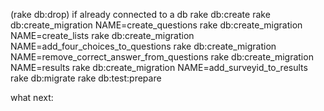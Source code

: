 (rake db:drop) if already connected to a db
rake db:create
rake db:create_migration NAME=create_questions
rake db:create_migration NAME=create_lists
rake db:create_migration NAME=add_four_choices_to_questions
rake db:create_migration NAME=remove_correct_answer_from_questions
rake db:create_migration NAME=results
rake db:create_migration NAME=add_surveyid_to_results
rake db:migrate
rake db:test:prepare

what next:
